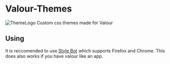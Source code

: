 # Valour-Themes
![ThemeLogo](https://user-images.githubusercontent.com/62479942/109587316-c5939f00-7afe-11eb-868c-2d6b14225174.png)
Custom css themes made for Valour

## Using

It is reccomended to use [Style Bot](https://stylebot.dev/) which supports Firefox and Chrome. This does also works if you have valour like an app.
